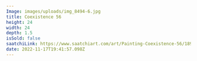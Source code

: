 ```yaml
---
Image: images/uploads/img_8494-6.jpg
title: Coexistence 56
height: 24
width: 24
depth: 1.5
isSold: false
saatchiLink: https://www.saatchiart.com/art/Painting-Coexistence-56/189576/9763953/view
date: 2022-11-17T19:41:57.098Z
---
```

